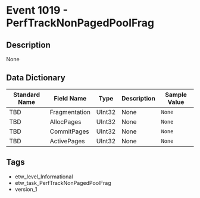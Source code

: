 # Event 1019 - PerfTrackNonPagedPoolFrag

## Description
None

## Data Dictionary
|Standard Name|Field Name|Type|Description|Sample Value|
|---|---|---|---|---|
|TBD|Fragmentation|UInt32|None|`None`|
|TBD|AllocPages|UInt32|None|`None`|
|TBD|CommitPages|UInt32|None|`None`|
|TBD|ActivePages|UInt32|None|`None`|

## Tags
* etw_level_Informational
* etw_task_PerfTrackNonPagedPoolFrag
* version_1